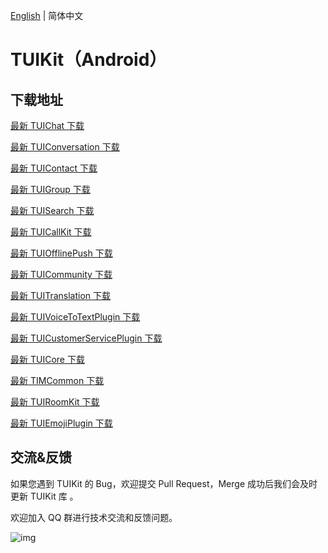 [English](./README.md) | 简体中文

# TUIKit（Android）

## 下载地址

[最新 TUIChat 下载](https://im.sdk.qcloud.com/download/tuikit/8.1.6116/android/TUIChat.zip)

[最新 TUIConversation 下载](https://im.sdk.qcloud.com/download/tuikit/8.1.6116/android/TUIConversation.zip)

[最新 TUIContact 下载](https://im.sdk.qcloud.com/download/tuikit/8.1.6116/android/TUIContact.zip)

[最新 TUIGroup 下载](https://im.sdk.qcloud.com/download/tuikit/8.1.6116/android/TUIGroup.zip)

[最新 TUISearch 下载](https://im.sdk.qcloud.com/download/tuikit/8.1.6116/android/TUISearch.zip)

[最新 TUICallKit 下载](https://im.sdk.qcloud.com/download/tuikit/8.1.6116/android/TUICallKit.zip)

[最新 TUIOfflinePush 下载](https://im.sdk.qcloud.com/download/tuikit/7.7.5282/android/TUIOfflinePush.zip)

[最新 TUICommunity 下载](https://im.sdk.qcloud.com/download/tuikit/8.1.6116/android/TUICommunity.zip)

[最新 TUITranslation 下载](https://im.sdk.qcloud.com/download/tuikit/8.1.6116/android/TUITranslation.zip)

[最新 TUIVoiceToTextPlugin 下载](https://im.sdk.qcloud.com/download/tuikit/8.1.6116/android/TUIVoiceToTextPlugin.zip)

[最新 TUICustomerServicePlugin 下载](https://im.sdk.qcloud.com/download/tuikit/8.1.6116/android/TUICustomerServicePlugin.zip)

[最新 TUICore 下载](https://im.sdk.qcloud.com/download/tuikit/8.1.6116/android/TUICore.zip)

[最新 TIMCommon 下载](https://im.sdk.qcloud.com/download/tuikit/8.1.6116/android/TIMCommon.zip)

[最新 TUIRoomKit 下载](https://im.sdk.qcloud.com/download/tuikit/8.1.6116/android/TUIRoomKit.zip)

[最新 TUIEmojiPlugin 下载](https://im.sdk.qcloud.com/download/tuikit/8.1.6116/android/TUIEmojiPlugin.zip)

## 交流&反馈

如果您遇到 TUIKit 的 Bug，欢迎提交  Pull Request，Merge 成功后我们会及时更新 TUIKit 库 。

欢迎加入 QQ 群进行技术交流和反馈问题。

![img]( https://im.sdk.qcloud.com/tools/resource/officialwebsite/pictures/doc_tuikit_qq_group.jpg)
